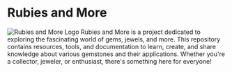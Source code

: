 # Rubies and More
<img src="https://postimg.cc/fkcBbBsy" alt="Rubies and More Logo" />
Rubies and More is a project dedicated to exploring the fascinating world of gems, jewels, and more. This repository contains resources, tools, and documentation to learn, create, and share knowledge about various gemstones and their applications. Whether you're a collector, jeweler, or enthusiast, there's something here for everyone!
